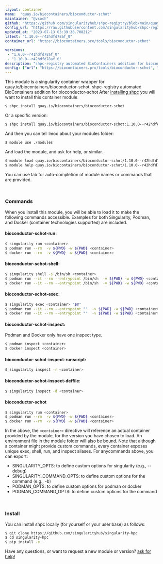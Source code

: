 ```yaml
---
layout: container
name:  "quay.io/biocontainers/bioconductor-schot"
maintainer: "@vsoch"
github: "https://github.com/singularityhub/shpc-registry/blob/main/quay.io/biocontainers/bioconductor-schot/container.yaml"
config_url: "https://raw.githubusercontent.com/singularityhub/shpc-registry/main/quay.io/biocontainers/bioconductor-schot/container.yaml"
updated_at: "2023-07-13 03:39:38.708212"
latest: "1.10.0--r42hdfd78af_0"
container_url: "https://biocontainers.pro/tools/bioconductor-schot"

versions:
 - "1.6.0--r41hdfd78af_0"
 - "1.10.0--r42hdfd78af_0"
description: "shpc-registry automated BioContainers addition for bioconductor-schot"
config: {"url": "https://biocontainers.pro/tools/bioconductor-schot", "maintainer": "@vsoch", "description": "shpc-registry automated BioContainers addition for bioconductor-schot", "latest": {"1.10.0--r42hdfd78af_0": "sha256:c710dc7910f8afa67d074d6edf6dcc27a1d961357252e7dd629563f652e1c8ad"}, "tags": {"1.6.0--r41hdfd78af_0": "sha256:7cc91888307f64078ee6e3bc48ed3c65e682ac2d8edf0e4addf0b0c663bab6ca", "1.10.0--r42hdfd78af_0": "sha256:c710dc7910f8afa67d074d6edf6dcc27a1d961357252e7dd629563f652e1c8ad"}, "docker": "quay.io/biocontainers/bioconductor-schot"}
---
```


This module is a singularity container wrapper for quay.io/biocontainers/bioconductor-schot.
shpc-registry automated BioContainers addition for bioconductor-schot
After [installing shpc](#install) you will want to install this container module:


```bash
$ shpc install quay.io/biocontainers/bioconductor-schot
```

Or a specific version:

```bash
$ shpc install quay.io/biocontainers/bioconductor-schot:1.10.0--r42hdfd78af_0
```

And then you can tell lmod about your modules folder:

```bash
$ module use ./modules
```

And load the module, and ask for help, or similar.

```bash
$ module load quay.io/biocontainers/bioconductor-schot/1.10.0--r42hdfd78af_0
$ module help quay.io/biocontainers/bioconductor-schot/1.10.0--r42hdfd78af_0
```

You can use tab for auto-completion of module names or commands that are provided.

<br>

### Commands

When you install this module, you will be able to load it to make the following commands accessible.
Examples for both Singularity, Podman, and Docker (container technologies supported) are included.

#### bioconductor-schot-run:

```bash
$ singularity run <container>
$ podman run --rm  -v ${PWD} -w ${PWD} <container>
$ docker run --rm  -v ${PWD} -w ${PWD} <container>
```

#### bioconductor-schot-shell:

```bash
$ singularity shell -s /bin/sh <container>
$ podman run --it --rm --entrypoint /bin/sh  -v ${PWD} -w ${PWD} <container>
$ docker run --it --rm --entrypoint /bin/sh  -v ${PWD} -w ${PWD} <container>
```

#### bioconductor-schot-exec:

```bash
$ singularity exec <container> "$@"
$ podman run --it --rm --entrypoint ""  -v ${PWD} -w ${PWD} <container> "$@"
$ docker run --it --rm --entrypoint ""  -v ${PWD} -w ${PWD} <container> "$@"
```

#### bioconductor-schot-inspect:

Podman and Docker only have one inspect type.

```bash
$ podman inspect <container>
$ docker inspect <container>
```

#### bioconductor-schot-inspect-runscript:

```bash
$ singularity inspect -r <container>
```

#### bioconductor-schot-inspect-deffile:

```bash
$ singularity inspect -d <container>
```



#### bioconductor-schot

```bash
$ singularity run <container>
$ podman run --rm  -v ${PWD} -w ${PWD} <container>
$ docker run --rm  -v ${PWD} -w ${PWD} <container>
```


In the above, the `<container>` directive will reference an actual container provided
by the module, for the version you have chosen to load. An environment file in the
module folder will also be bound. Note that although a container
might provide custom commands, every container exposes unique exec, shell, run, and
inspect aliases. For anycommands above, you can export:

 - SINGULARITY_OPTS: to define custom options for singularity (e.g., --debug)
 - SINGULARITY_COMMAND_OPTS: to define custom options for the command (e.g., -b)
 - PODMAN_OPTS: to define custom options for podman or docker
 - PODMAN_COMMAND_OPTS: to define custom options for the command

<br>

### Install

You can install shpc locally (for yourself or your user base) as follows:

```bash
$ git clone https://github.com/singularityhub/singularity-hpc
$ cd singularity-hpc
$ pip install -e .
```

Have any questions, or want to request a new module or version? [ask for help!](https://github.com/singularityhub/singularity-hpc/issues)